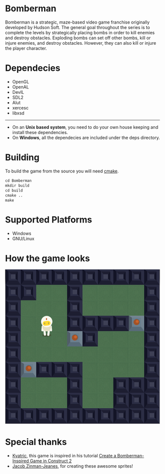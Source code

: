 Bomberman
=========
Bomberman is a strategic, maze-based video game franchise originally developed by Hudson Soft. The general goal throughout the series is to complete the levels by strategically placing bombs in order to kill enemies and destroy obstacles. Exploding bombs can set off other bombs, kill or injure enemies, and destroy obstacles. However, they can also kill or injure the player character.

Dependecies
===========

* OpenGL
* OpenAL
* DevIL
* SDL2
* Alut
* xercesc
* libxsd

---
* On an **Unix based system**, you need to do your own house keeping and install these dependencies.
* On **Windows**, all the dependecies are included under the deps directory.

Building
===========
To build the game from the source you will need [cmake](http://www.cmake.org/). 

    cd Bomberman
    mkdir build
    cd build
    cmake ..
    make


Supported Platforms
===================

* Windows
* GNU/Linux

How the game looks
==================

![ScreenShot1](resources/screenshots/screenshot_001.png)


Special thanks
==============

* [Kyatric](http://tutsplus.com/authors/kyatric), this game is inspired in his tutorial [Create a Bomberman-Inspired Game in Construct 2](http://gamedevelopment.tutsplus.com/series/create-a-bomberman-inspired-game-in-construct-2--gamedev-12711)
* [Jacob Zinman-Jeanes](http://jeanes.co/), for creating these awesome sprites!

